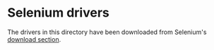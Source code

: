 # Selenium drivers

The drivers in this directory have been downloaded from Selenium's [download section](https://www.seleniumhq.org/download/).
